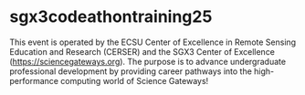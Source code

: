 # sgx3codeathontraining25
This event is operated by the ECSU Center of Excellence in Remote Sensing Education and Research (CERSER) and the SGX3 Center of Excellence (https://sciencegateways.org). The purpose is to advance undergraduate professional development by providing career pathways into the high-performance computing world of Science Gateways!

